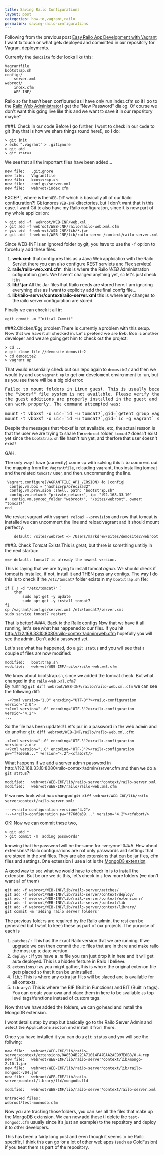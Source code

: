 ```yaml
---
title: Saving Railo Configurations
layout: post
categories: how-to,vagrant,railo
permalink: saving-railo-configurations
---
```

Following from the previous post [Easy Railo App Development with Vagrant](http://blog.cmdbase.io/easy-railo-development-with-vagrant/) I want to touch on what gets deployed and committed in our repository for Vagrant deployments. 

Currently the `demosite` folder looks like this:

	Vagrantfile
	bootstrap.sh
	configs/
    	server.xml
	webroot/
    	index.cfm
    	WEB-INF/
        
Railo so far hasn't been configured as I have only run index.cfm so if I go to the [Railo Web Administrator](http://192.168.33.10:8080/railo-context/admin/web.cfm) I get the "New Password" dialog. Of course we don't want this going live like this and we want to save it in our repository maybe?

###1. Check in our code
Before I go further, I want to check in our code to git (hey that is how we share things round here!), so I do:

	> git init
    > echo ".vagrant" > .gitignore
    > git add .
    > git status
    
We see that all the important files have been added...

	new file:   .gitignore
	new file:   Vagrantfile
	new file:   bootstrap.sh
	new file:   configs/server.xml
	new file:   webroot/index.cfm
  
EXCEPT, where is the `WEB-INF` which is basically all of our Railo configuration?! Git ignores `WEB-INF` directories, but I don't want that in this case. I want Git to also have my Railo configuration, since it is now part of my whole application:

	> git add -f  webroot/WEB-INF/web.xml 
	> git add -f webroot/WEB-INF/railo/railo-web.xml.cfm 
	> git add -f webroot/WEB-INF/lib/*.jar
    > git add -f webroot/WEB-INF/lib/railo-server/context/railo-server.xml

Since WEB-INF is an ignored folder by git, you have to use the `-f` option to forcefully add these files. 

1. **web.xml**: that configures this as a Java Web applciation with the Railo Servlet (here you can also configure REST servlets and Flex servlets)
2. **railo/railo-web.xml.cfm**: this is where the Railo *WEB* Administration cofiguration goes. We haven't changed anything yet, so let's just check it in
3. **lib/*.jar** All the Jar files that Railo needs are stored here. I am ignoring everyhing else as I want to explicitly add the final config file...
4. **lib/railo-server/context/railo-server.xml** this is where any changes to the railo server configuration are stored. 

Finally we can check it all in:

	>git commit -m "Initial Commit"
    
###2.Chicken/Egg problem
There is currently a problem with this setup. Now that we have it all checked in. Let's pretend we are Bob. Bob is another developer and we are going get him to check out the project:

	> cd ..
    > git clone file://demosite demosite2
    > cd demosite2
    > vagrant up
 
That would essentially check out our repo again to `demosite2/` and then we would try and use `vagrant up` to get our develoment environment to run, but as you see there will be a big old error:
<pre>
Failed to mount folders in Linux guest. This is usually because
the "vboxsf" file system is not available. Please verify that
the guest additions are properly installed in the guest and
can work properly. The command attempted was:

mount -t vboxsf -o uid=`id -u tomcat7`,gid=`getent group vagrant | cut -d: -f3` sites_webroot /sites/webroot
mount -t vboxsf -o uid=`id -u tomcat7`,gid=`id -g vagrant` sites_webroot /sites/webroot
</pre>
  
 Despite the messages that vboxsf is not available, etc, the actual reason is that the user we are trying to share the `webroot` folder, `tomcat7` doesn't exist yet since the `bootstrap.sh` file hasn't run yet, and therfore that user doesn't exist! 
 
 GAH. 
 
 The only way I have (currently) come up with solving this is to comment out the mapping from the `Vagrantfile`, reloading vagrant, thus installing tomcat and the related `tomcat7` user, and then, uncommenting the line. 
 
     Vagrant.configure(VAGRANTFILE_API_VERSION) do |config|
      config.vm.box = "hashicorp/precise32"
      config.vm.provision :shell, path: "bootstrap.sh"
      config.vm.network "private_network", ip: "192.168.33.10"
    #  config.vm.synced_folder "webroot/", "/sites/webroot", owner: "tomcat7"
    end

We restart vagrant with `vagrant reload --provision` and now that tomcat is installed we can uncomment the line and reload vagrant and it should mount perfectly.

	    default: /sites/webroot => /Users/markdrew/Sites/demosite2/webroot

###3. Check Tomcat Exists
This is great, but there is something untidy in the next startup:

	==> default: tomcat7 is already the newest version.

This is saying that we are trying to install tomcat *again*. We should  check if tomcat is installed, if not, install it and THEN pass any configs. The way I do this is to check if the `/etc/tomcat7` folder exists in my `bootstrap.sh` file:

    if [ ! -d "/etc/tomcat7" ]
        then
            sudo apt-get -y update
            sudo apt-get -y install tomcat7	
    fi
    cp /vagrant/configs/server.xml /etc/tomcat7/server.xml
    sudo service tomcat7 restart

That is better!
###4. Back to the Railo configs
Now that we have it all running, let's see what has happened to our files. If you hit  http://192.168.33.10:8080/railo-context/admin/web.cfm hopefully you will see the admin. Don't add a password yet. 

Let's see what has happened, do a `git status` and you will see that a couple of files are now modified:

	modified:   bootstrap.sh
	modified:   webroot/WEB-INF/railo/railo-web.xml.cfm
    
We know about bootstrap.sh, since we added the tomcat check. But what changed in the `railo-web.xml.cfm`?   
By running `git diff webroot/WEB-INF/railo/railo-web.xml.cfm` we can see the following diff:

     -<?xml version="1.0" encoding="UTF-8"?><railo-configuration version="2.0">
    +<?xml version="1.0" encoding="UTF-8"?><railo-configuration version="4.2">
	...
So the file has been updated! Let's put in a password in the web admin and do another `git diff webroot/WEB-INF/railo/railo-web.xml.cfm`:

	-<?xml version="1.0" encoding="UTF-8"?><railo-configuration version="2.0">
	+<?xml version="1.0" encoding="UTF-8"?><railo-configuration pw="f76d0a6..." version="4.2"><cfabort/>
    
What happens if we add a server admin password in http://192.168.33.10:8080/railo-context/admin/server.cfm and then we do a `git status`?:

	modified:   webroot/WEB-INF/lib/railo-server/context/railo-server.xml
	modified:   webroot/WEB-INF/railo/railo-web.xml.cfm
    
If we now look what has changed `git diff webroot/WEB-INF/lib/railo-server/context/railo-server.xml`:    

	---><railo-configuration version="4.2">
	+--><railo-configuration pw="f76d0a69..." version="4.2"><cfabort/>
    
OK! Now we can commit these two,

	> git add *
	> git commit -m 'adding passwords'

knowing that the password will be the same for everyone! 
###5. How about extensions?
Railo configurations are not only passwords and settings that are stored in the xml files. They are also extensions that can be jar files, cfm files and settings. One extension I use a lot is the [MongoDB extension](http://www.getrailo.org/index.cfm/extensions/browse-extensions/mongodb-beta/). 

A good way to see what we would have to check in is to install the extension. But before we do this, let's check in a few more folders (we don't want all of them) 

    git add -f webroot/WEB-INF/lib/railo-server/patches/
    git add -f webroot/WEB-INF/lib/railo-server/context/deploy/
    git add -f webroot/WEB-INF/lib/railo-server/context/extensions/
    git add -f webroot/WEB-INF/lib/railo-server/context/lib
    git add -f webroot/WEB-INF/lib/railo-server/context/library/
    git commit -m 'adding railo server folders'

The previous folders are required by the Railo admin, the rest can be generated but I want to keep these as part of our projects. The purpose of each is:

1. `patches/` : This has the exact Railo version that we are running. If we upgrade we can then commit the .rc files that are in there and make railo the most up to date version.
2. `deploy/` : if you have a .re file you can just drop it in here and it will get auto deployed. This is a hidden feature in Railo I believe. 
3. `extensions/`: as you might gather, this is where the original extenion file gets placed so that it can be uninstalled. 
4. `lib/`: This is where any extra jar files will be placed and is available for all contexts. 
5. `library/`: This is where the BIF (Built in Functions) and BIT (Built in tags). You can create your own and place them in here to be available as top level tags/functions instead of custom tags. 

Now that we have added the folders, we can go head and install the MongoDB extension.

I wont details step by step but basically go to the Railo Server Admin and select the Applications section and install it from there.

Once you have installed it you can do a `git status` and you will see the follwing:

	new file:   webroot/WEB-INF/lib/railo-server/context/extensions/0A85D4B22CA71014F45EAA2AE997E0B8/0.4.rep
	new file:   webroot/WEB-INF/lib/railo-server/context/lib/mongo-2.10.1.jar
	new file:   webroot/WEB-INF/lib/railo-server/context/lib/railo-mongodb-v04.jar
	new file:   webroot/WEB-INF/lib/railo-server/context/library/fld/mongodb.fld

    modified:   webroot/WEB-INF/lib/railo-server/context/railo-server.xml

	Untracked files:
    webroot/test-mongodb.cfm

Now you are tracking those folders, you can see all the files that make up the MongoDB extension. We can now add these (I delete the `test-mongodb.cfm` usually since it's just an example) to the repository and deploy it to other developers.

This has been a fairly long post and even though it seems to be Railo specific, I think this can go for a lot of other web apps (such as ColdFusion) if you treat them as part of the repository.